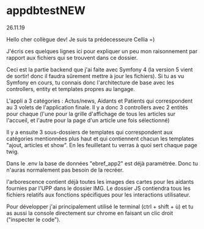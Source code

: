 # appdbtestNEW
 26.11.19

Hello cher collègue dev! 
Je suis ta prédecesseure Cellia =) 

J'écris ces quelques lignes ici pour expliquer un peu mon raisonnement par rapport aux fichiers qui se trouvent dans ce dossier.

Ceci est la partie backend que j'ai faite avec Symfony 4 (la version 5 vient de sortir! donc il faudra sûrement mettre à jour les fichiers).
Si tu as vu Symfony en cours, tu connais donc l'architecture de base avec les controllers, entity et templates propres au langage. 

L'appli a 3 catégories : Actus/news, Aidants et Patients qui correspondent au 3 volets de l'application finale.
Il y a donc 3 controllers avec 2 entités pour chaque (l'une pour la grille d'affichage de tous les articles sur l'accueil, et l'autre pour la page d'un article une fois sélectionné)

Il y a ensuite 3 sous-dossiers de templates qui correspondent aux catégories mentionnées plus haut et qui contiennent chacun les templates "ajout, articles et show". 
En les feuilletant tu verras à quoi sert chaque page twig. 

Dans le .env la base de données "ebref_app2" est déjà paramétrée. Donc tu n'auras normalement pas besoin de la recréer.

l'arborescence contient déjà toutes les images des cartes pour les aidants fournies par l'UPP dans le dossier IMG.
Le dossier JS contiendra tous les fichiers relatifs aux fonctions spécifiques pour les interactions utilisateur.

Pour développer j'ai principalement utilisé le terminal (ctrl + shift + ù) et tu as aussi la console directement sur chrome en faisant un clic droit ("inspecter le code").